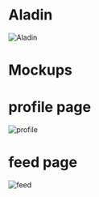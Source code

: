 # Aladin

![Aladin](http://msc.wcdn.co.il/w/w-218/1188275-41.jpg)

# Mockups

# profile page
![profile](http://link)

# feed page
![feed](http://link)